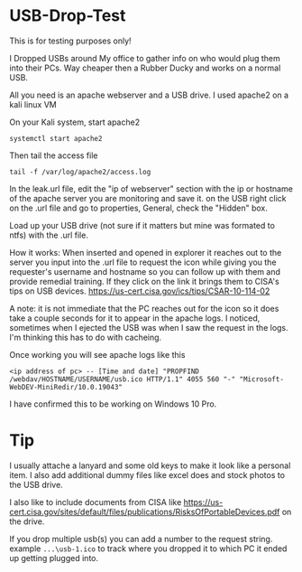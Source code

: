 # USB-Drop-Test
This is for testing purposes only!

I Dropped USBs around My office to gather info on who would plug them into their PCs. Way cheaper then a Rubber Ducky and works on a normal USB.

All you need is an apache webserver and a USB drive. I used apache2 on a kali linux VM

On your Kali system, start apache2

```systemctl start apache2```

Then tail the access file

```tail -f /var/log/apache2/access.log```

In the leak.url file, edit the "ip of webserver" section with the ip or hostname of the apache server you are monitoring and save it. on the USB right click on the .url file and go to properties, General, check the "Hidden" box.

Load up your USB drive (not sure if it matters but mine was formated to ntfs) with the .url file. 

How it works:
When inserted and opened in explorer it reaches out to the server you input into the .url file to request the icon while giving you the requester's username and hostname so you can follow up with them and provide remedial training. If they click on the link it brings them to CISA's tips on USB devices. https://us-cert.cisa.gov/ics/tips/CSAR-10-114-02

A note: it is not immediate that the PC reaches out for the icon so it does take a couple seconds for it to appear in the apache logs. I noticed, sometimes when I ejected the USB was when I saw the request in the logs. I'm thinking this has to do with cacheing.

Once working you will see apache logs like this

```<ip address of pc> -- [Time and date] "PROPFIND /webdav/HOSTNAME/USERNAME/usb.ico HTTP/1.1" 4055 560 "-" "Microsoft-WebDEV-MiniRedir/10.0.19043"```

I have confirmed this to be working on Windows 10 Pro.

# Tip

I usually attache a lanyard and some old keys to make it look like a personal item. I also add additional dummy files like excel does and stock photos to the USB drive.

I also like to include documents from CISA like https://us-cert.cisa.gov/sites/default/files/publications/RisksOfPortableDevices.pdf on the drive.

If you drop multiple usb(s) you can add a number to the request string. example ```...\usb-1.ico``` to track where you dropped it to which PC it ended up getting plugged into.
